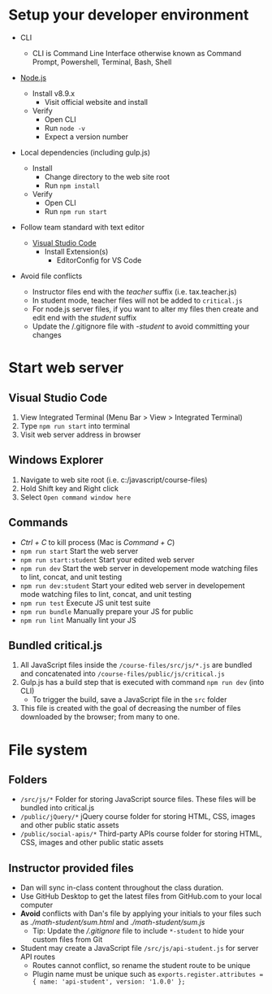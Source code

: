 # Setup your developer environment
* CLI
	* CLI is Command Line Interface otherwise known as Command Prompt, Powershell, Terminal, Bash, Shell
* [Node.js](http://nodejs.org/)
	* Install v8.9.x
		* Visit official website and install
	* Verify
		* Open CLI
		* Run `node -v`
		* Expect a version number
* Local dependencies (including gulp.js)
	* Install
		* Change directory to the web site root
		* Run `npm install`
	* Verify
		* Open CLI
		* Run `npm run start`

* Follow team standard with text editor
	* [Visual Studio Code](https://code.visualstudio.com/)
		* Install Extension(s)
			* EditorConfig for VS Code
			
* Avoid file conflicts
	* Instructor files end with the *teacher* suffix (i.e. tax.teacher.js)
	* In student mode, teacher files will not be added to `critical.js`
	* For node.js server files, if you want to alter my files then create and edit end with the *student* suffix
	* Update the /.gitignore file with *-student* to avoid committing your changes


# Start web server
## Visual Studio Code
1. View Integrated Terminal (Menu Bar > View > Integrated Terminal)
1. Type `npm run start` into terminal
1. Visit web server address in browser

## Windows Explorer
1. Navigate to web site root (i.e. c:/javascript/course-files)
1. Hold Shift key and Right click
1. Select `Open command window here`

## Commands
* *Ctrl + C* to kill process (Mac is *Command + C*)
* `npm run start` Start the web server
* `npm run start:student` Start your edited web server
* `npm run dev` Start the web server in developement mode watching files to lint, concat, and unit testing
* `npm run dev:student` Start your edited web server in developement mode watching files to lint, concat, and unit testing
* `npm run test` Execute JS unit test suite
* `npm run bundle` Manually prepare your JS for public
* `npm run lint` Manually lint your JS

## Bundled critical.js
1. All JavaScript files inside the `/course-files/src/js/*.js` are bundled and concatenated into `/course-files/public/js/critical.js`
1. Gulp.js has a build step that is executed with command `npm run dev` (into CLI)
	* To trigger the build, save a JavaScript file in the `src` folder
1. This file is created with the goal of decreasing the number of files downloaded by the browser; from many to one.


# File system
## Folders
* `/src/js/*` Folder for storing JavaScript source files. These files will be bundled into critical.js
* `/public/jQuery/*` jQuery course folder for storing HTML, CSS, images and other public static assets
* `/public/social-apis/*` Third-party APIs course folder for storing HTML, CSS, images and other public static assets

## Instructor provided files
* Dan will sync in-class content throughout the class duration.
* Use GitHub Desktop to get the latest files from GitHub.com to your local computer
* **Avoid** conflicts with Dan's file by applying your initials to your files such as *./math-student/sum.html* and *./math-student/sum.js*
	* Tip: Update the */.gitignore* file to include `*-student` to hide your custom files from Git
* Student may create a JavaScript file `/src/js/api-student.js` for server API routes
	* Routes cannot conflict, so rename the student route to be unique
	* Plugin name must be unique such as `exports.register.attributes = { name: 'api-student', version: '1.0.0' };`
